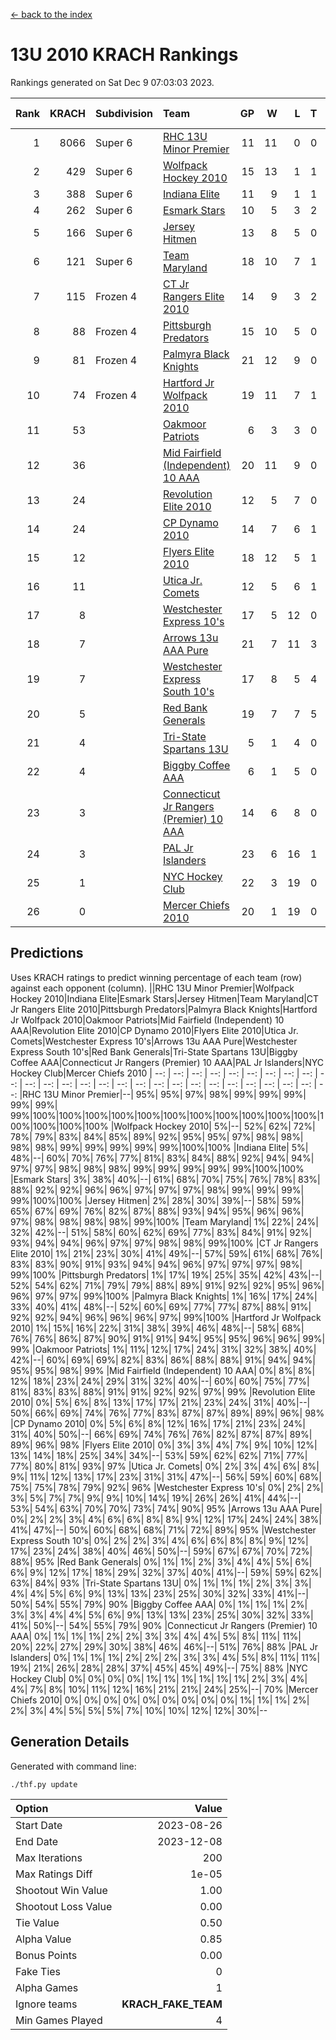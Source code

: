 [<- back to the index](readme.md)
# 13U 2010 KRACH Rankings
Rankings generated on Sat Dec  9 07:03:03 2023.

Rank|KRACH|Subdivision|Team|GP|W|L|T|OTW|OTL|SoS|Exp Wins|Win Diff
---:|---:|:---|:---|---:|---:|---:|---:|---:|---:|---:|---:|---:
1|8066|Super 6|[RHC 13U Minor Premier](https://gamesheetstats.com/seasons/3664/teams/140959/schedule)|11|11|0|0|2|0|114|11.8|-0.0
2|429|Super 6|[Wolfpack Hockey 2010](https://gamesheetstats.com/seasons/3664/teams/140960/schedule)|15|13|1|1|0|1|54|14.4|0.0
3|388|Super 6|[Indiana Elite](https://gamesheetstats.com/seasons/3664/teams/144350/schedule)|11|9|1|1|0|0|76|10.4|0.0
4|262|Super 6|[Esmark Stars](https://gamesheetstats.com/seasons/3664/teams/140972/schedule)|10|5|3|2|0|1|1573|6.8|-0.0
5|166|Super 6|[Jersey Hitmen](https://gamesheetstats.com/seasons/3664/teams/140961/schedule)|13|8|5|0|3|1|686|8.9|0.0
6|121|Super 6|[Team Maryland](https://gamesheetstats.com/seasons/3664/teams/140976/schedule)|18|10|7|1|1|0|941|11.4|0.0
7|115|Frozen 4|[CT Jr Rangers Elite 2010](https://gamesheetstats.com/seasons/3664/teams/140955/schedule)|14|9|3|2|1|0|584|10.9|0.0
8|88|Frozen 4|[Pittsburgh Predators](https://gamesheetstats.com/seasons/3664/teams/140974/schedule)|15|10|5|0|0|0|96|10.9|0.0
9|81|Frozen 4|[Palmyra Black Knights](https://gamesheetstats.com/seasons/3664/teams/140973/schedule)|21|12|9|0|0|0|817|12.9|0.0
10|74|Frozen 4|[Hartford Jr Wolfpack 2010](https://gamesheetstats.com/seasons/3664/teams/140957/schedule)|19|11|7|1|0|2|880|12.4|0.0
11|53||[Oakmoor Patriots](https://gamesheetstats.com/seasons/3664/teams/162748/schedule)|6|3|3|0|0|0|137|3.9|0.0
12|36||[Mid Fairfield (Independent) 10 AAA](https://gamesheetstats.com/seasons/3664/teams/140956/schedule)|20|11|9|0|2|2|85|11.9|0.0
13|24||[Revolution Elite 2010](https://gamesheetstats.com/seasons/3664/teams/140975/schedule)|12|5|7|0|0|0|81|5.9|0.0
14|24||[CP Dynamo 2010](https://gamesheetstats.com/seasons/3664/teams/140968/schedule)|14|7|6|1|1|1|77|8.4|0.0
15|12||[Flyers Elite 2010](https://gamesheetstats.com/seasons/3664/teams/140963/schedule)|18|12|5|1|0|0|20|13.4|0.0
16|11||[Utica Jr. Comets](https://gamesheetstats.com/seasons/3664/teams/140970/schedule)|12|5|6|1|2|0|35|6.4|0.0
17|8||[Westchester Express 10's](https://gamesheetstats.com/seasons/3664/teams/140967/schedule)|17|5|12|0|0|1|511|5.9|0.0
18|7||[Arrows 13u AAA Pure](https://gamesheetstats.com/seasons/3664/teams/140965/schedule)|21|7|11|3|0|0|68|9.4|0.0
19|7||[Westchester Express South 10's](https://gamesheetstats.com/seasons/3664/teams/140971/schedule)|17|8|5|4|0|1|22|10.9|0.0
20|5||[Red Bank Generals](https://gamesheetstats.com/seasons/3664/teams/140962/schedule)|19|7|7|5|0|1|7|10.4|0.0
21|4||[Tri-State Spartans 13U](https://gamesheetstats.com/seasons/3664/teams/144349/schedule)|5|1|4|0|1|0|90|1.9|0.0
22|4||[Biggby Coffee AAA](https://gamesheetstats.com/seasons/3664/teams/144347/schedule)|6|1|5|0|0|1|132|1.9|0.0
23|3||[Connecticut Jr Rangers (Premier) 10 AAA](https://gamesheetstats.com/seasons/3664/teams/140958/schedule)|14|6|8|0|0|0|14|6.9|0.0
24|3||[PAL Jr Islanders](https://gamesheetstats.com/seasons/3664/teams/140969/schedule)|23|6|16|1|0|0|41|7.4|0.0
25|1||[NYC Hockey Club](https://gamesheetstats.com/seasons/3664/teams/140966/schedule)|22|3|19|0|0|1|42|3.9|0.0
26|0||[Mercer Chiefs 2010](https://gamesheetstats.com/seasons/3664/teams/140964/schedule)|20|1|19|0|0|0|14|1.9|0.0

## Predictions
Uses KRACH ratings to predict winning percentage of each team (row) against each opponent (column).
||RHC 13U Minor Premier|Wolfpack Hockey 2010|Indiana Elite|Esmark Stars|Jersey Hitmen|Team Maryland|CT Jr Rangers Elite 2010|Pittsburgh Predators|Palmyra Black Knights|Hartford Jr Wolfpack 2010|Oakmoor Patriots|Mid Fairfield (Independent) 10 AAA|Revolution Elite 2010|CP Dynamo 2010|Flyers Elite 2010|Utica Jr. Comets|Westchester Express 10's|Arrows 13u AAA Pure|Westchester Express South 10's|Red Bank Generals|Tri-State Spartans 13U|Biggby Coffee AAA|Connecticut Jr Rangers (Premier) 10 AAA|PAL Jr Islanders|NYC Hockey Club|Mercer Chiefs 2010
| --: | --: | --: | --: | --: | --: | --: | --: | --: | --: | --: | --: | --: | --: | --: | --: | --: | --: | --: | --: | --: | --: | --: | --: | --: | --: | --: 
|RHC 13U Minor Premier|--| 95%| 95%| 97%| 98%| 99%| 99%| 99%| 99%| 99%| 99%|100%|100%|100%|100%|100%|100%|100%|100%|100%|100%|100%|100%|100%|100%|100%
|Wolfpack Hockey 2010|  5%|--| 52%| 62%| 72%| 78%| 79%| 83%| 84%| 85%| 89%| 92%| 95%| 95%| 97%| 98%| 98%| 98%| 98%| 99%| 99%| 99%| 99%| 99%|100%|100%
|Indiana Elite|  5%| 48%|--| 60%| 70%| 76%| 77%| 81%| 83%| 84%| 88%| 92%| 94%| 94%| 97%| 97%| 98%| 98%| 98%| 99%| 99%| 99%| 99%| 99%|100%|100%
|Esmark Stars|  3%| 38%| 40%|--| 61%| 68%| 70%| 75%| 76%| 78%| 83%| 88%| 92%| 92%| 96%| 96%| 97%| 97%| 97%| 98%| 99%| 99%| 99%| 99%|100%|100%
|Jersey Hitmen|  2%| 28%| 30%| 39%|--| 58%| 59%| 65%| 67%| 69%| 76%| 82%| 87%| 88%| 93%| 94%| 95%| 96%| 96%| 97%| 98%| 98%| 98%| 98%| 99%|100%
|Team Maryland|  1%| 22%| 24%| 32%| 42%|--| 51%| 58%| 60%| 62%| 69%| 77%| 83%| 84%| 91%| 92%| 93%| 94%| 94%| 96%| 97%| 97%| 98%| 98%| 99%|100%
|CT Jr Rangers Elite 2010|  1%| 21%| 23%| 30%| 41%| 49%|--| 57%| 59%| 61%| 68%| 76%| 83%| 83%| 90%| 91%| 93%| 94%| 94%| 96%| 97%| 97%| 97%| 98%| 99%|100%
|Pittsburgh Predators|  1%| 17%| 19%| 25%| 35%| 42%| 43%|--| 52%| 54%| 62%| 71%| 79%| 79%| 88%| 89%| 91%| 92%| 92%| 95%| 96%| 96%| 97%| 97%| 99%|100%
|Palmyra Black Knights|  1%| 16%| 17%| 24%| 33%| 40%| 41%| 48%|--| 52%| 60%| 69%| 77%| 77%| 87%| 88%| 91%| 92%| 92%| 94%| 96%| 96%| 96%| 97%| 99%|100%
|Hartford Jr Wolfpack 2010|  1%| 15%| 16%| 22%| 31%| 38%| 39%| 46%| 48%|--| 58%| 68%| 76%| 76%| 86%| 87%| 90%| 91%| 91%| 94%| 95%| 95%| 96%| 96%| 99%| 99%
|Oakmoor Patriots|  1%| 11%| 12%| 17%| 24%| 31%| 32%| 38%| 40%| 42%|--| 60%| 69%| 69%| 82%| 83%| 86%| 88%| 88%| 91%| 94%| 94%| 95%| 95%| 98%| 99%
|Mid Fairfield (Independent) 10 AAA|  0%|  8%|  8%| 12%| 18%| 23%| 24%| 29%| 31%| 32%| 40%|--| 60%| 60%| 75%| 77%| 81%| 83%| 83%| 88%| 91%| 91%| 92%| 92%| 97%| 99%
|Revolution Elite 2010|  0%|  5%|  6%|  8%| 13%| 17%| 17%| 21%| 23%| 24%| 31%| 40%|--| 50%| 66%| 69%| 74%| 76%| 77%| 83%| 87%| 87%| 89%| 89%| 96%| 98%
|CP Dynamo 2010|  0%|  5%|  6%|  8%| 12%| 16%| 17%| 21%| 23%| 24%| 31%| 40%| 50%|--| 66%| 69%| 74%| 76%| 76%| 82%| 87%| 87%| 89%| 89%| 96%| 98%
|Flyers Elite 2010|  0%|  3%|  3%|  4%|  7%|  9%| 10%| 12%| 13%| 14%| 18%| 25%| 34%| 34%|--| 53%| 59%| 62%| 62%| 71%| 77%| 77%| 80%| 81%| 93%| 97%
|Utica Jr. Comets|  0%|  2%|  3%|  4%|  6%|  8%|  9%| 11%| 12%| 13%| 17%| 23%| 31%| 31%| 47%|--| 56%| 59%| 60%| 68%| 75%| 75%| 78%| 79%| 92%| 96%
|Westchester Express 10's|  0%|  2%|  2%|  3%|  5%|  7%|  7%|  9%|  9%| 10%| 14%| 19%| 26%| 26%| 41%| 44%|--| 53%| 54%| 63%| 70%| 70%| 73%| 74%| 90%| 95%
|Arrows 13u AAA Pure|  0%|  2%|  2%|  3%|  4%|  6%|  6%|  8%|  8%|  9%| 12%| 17%| 24%| 24%| 38%| 41%| 47%|--| 50%| 60%| 68%| 68%| 71%| 72%| 89%| 95%
|Westchester Express South 10's|  0%|  2%|  2%|  3%|  4%|  6%|  6%|  8%|  8%|  9%| 12%| 17%| 23%| 24%| 38%| 40%| 46%| 50%|--| 59%| 67%| 67%| 70%| 72%| 88%| 95%
|Red Bank Generals|  0%|  1%|  1%|  2%|  3%|  4%|  4%|  5%|  6%|  6%|  9%| 12%| 17%| 18%| 29%| 32%| 37%| 40%| 41%|--| 59%| 59%| 62%| 63%| 84%| 93%
|Tri-State Spartans 13U|  0%|  1%|  1%|  1%|  2%|  3%|  3%|  4%|  4%|  5%|  6%|  9%| 13%| 13%| 23%| 25%| 30%| 32%| 33%| 41%|--| 50%| 54%| 55%| 79%| 90%
|Biggby Coffee AAA|  0%|  1%|  1%|  1%|  2%|  3%|  3%|  4%|  4%|  5%|  6%|  9%| 13%| 13%| 23%| 25%| 30%| 32%| 33%| 41%| 50%|--| 54%| 55%| 79%| 90%
|Connecticut Jr Rangers (Premier) 10 AAA|  0%|  1%|  1%|  1%|  2%|  2%|  3%|  3%|  4%|  4%|  5%|  8%| 11%| 11%| 20%| 22%| 27%| 29%| 30%| 38%| 46%| 46%|--| 51%| 76%| 88%
|PAL Jr Islanders|  0%|  1%|  1%|  1%|  2%|  2%|  2%|  3%|  3%|  4%|  5%|  8%| 11%| 11%| 19%| 21%| 26%| 28%| 28%| 37%| 45%| 45%| 49%|--| 75%| 88%
|NYC Hockey Club|  0%|  0%|  0%|  0%|  1%|  1%|  1%|  1%|  1%|  1%|  2%|  3%|  4%|  4%|  7%|  8%| 10%| 11%| 12%| 16%| 21%| 21%| 24%| 25%|--| 70%
|Mercer Chiefs 2010|  0%|  0%|  0%|  0%|  0%|  0%|  0%|  0%|  0%|  1%|  1%|  1%|  2%|  2%|  3%|  4%|  5%|  5%|  5%|  7%| 10%| 10%| 12%| 12%| 30%|--

## Generation Details

Generated with command line:
```
./thf.py update
```

| Option | Value |
| :----- | ----: |
| Start Date | 2023-08-26 |
| End Date | 2023-12-08 |
| Max Iterations | 200 |
| Max Ratings Diff | 1e-05 |
| Shootout Win Value | 1.00 |
| Shootout Loss Value | 0.00 |
| Tie Value | 0.50 |
| Alpha Value | 0.85 |
| Bonus Points | 0.00 |
| Fake Ties | 0 |
| Alpha Games | 1 |
| Ignore teams | __KRACH_FAKE_TEAM__ |
| Min Games Played | 4 |

